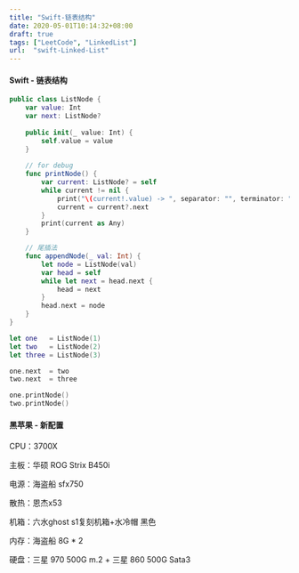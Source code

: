 ```yaml
---
title: "Swift-链表结构"
date: 2020-05-01T10:14:32+08:00
draft: true
tags: ["LeetCode", "LinkedList"]
url:  "swift-Linked-List"
---
```


#### Swift - 链表结构

```swift
public class ListNode {
    var value: Int
    var next: ListNode?
    
    public init(_ value: Int) {
        self.value = value
    }
    
    // for debug
    func printNode() {
        var current: ListNode? = self
        while current != nil {
            print("\(current!.value) -> ", separator: "", terminator: "")
            current = current?.next
        }
        print(current as Any)
    }

    // 尾插法
    func appendNode(_ val: Int) {
        let node = ListNode(val)
        var head = self
        while let next = head.next {
            head = next
        }
        head.next = node
    }
}

let one   = ListNode(1)
let two   = ListNode(2)
let three = ListNode(3)

one.next  = two
two.next  = three

one.printNode()
two.printNode()

```



#### 黑苹果 - 新配置

CPU：3700X 

主板：华硕 ROG Strix B450i

电源：海盗船 sfx750

散热：恩杰x53

机箱：六水ghost s1复刻机箱+水冷帽 黑色

内存：海盗船 8G * 2

硬盘：三星 970 500G m.2 + 三星 860 500G Sata3

